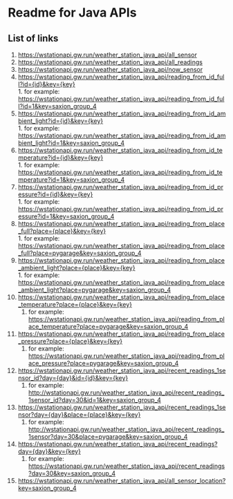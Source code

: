 # Readme for Java APIs  
## List of links  
1. https://wstationapi.gw.run/weather_station_java_api/all_sensor  
2. https://wstationapi.gw.run/weather_station_java_api/all_readings  
3. https://wstationapi.gw.run/weather_station_java_api/now_sensor  
4. https://wstationapi.gw.run/weather_station_java_api/reading_from_id_full?id={id}&key={key}   
       1. for example: https://wstationapi.gw.run/weather_station_java_api/reading_from_id_full?id=1&key=saxion_group_4  
5. https://wstationapi.gw.run/weather_station_java_api/reading_from_id_ambient_light?id={id}&key={key}  
       1. for example: https://wstationapi.gw.run/weather_station_java_api/reading_from_id_ambient_light?id=1&key=saxion_group_4  
6. https://wstationapi.gw.run/weather_station_java_api/reading_from_id_temperature?id={id}&key={key}   
       1. for example: https://wstationapi.gw.run/weather_station_java_api/reading_from_id_temperature?id=1&key=saxion_group_4  
7. https://wstationapi.gw.run/weather_station_java_api/reading_from_id_pressure?id={id}&key={key}   
       1. for example: https://wstationapi.gw.run/weather_station_java_api/reading_from_id_pressure?id=1&key=saxion_group_4  
8. https://wstationapi.gw.run/weather_station_java_api/reading_from_place_full?place={place}&key={key}   
       1. for example: https://wstationapi.gw.run/weather_station_java_api/reading_from_place_full?place=pygarage&key=saxion_group_4  
9. https://wstationapi.gw.run/weather_station_java_api/reading_from_place_ambient_light?place={place}&key={key}   
       1. for example: https://wstationapi.gw.run/weather_station_java_api/reading_from_place_ambient_light?place=pygarage&key=saxion_group_4  
10. https://wstationapi.gw.run/weather_station_java_api/reading_from_place_temperature?place={place}&key={key}   
       1. for example: https://wstationapi.gw.run/weather_station_java_api/reading_from_place_temperature?place=pygarage&key=saxion_group_4  
11. https://wstationapi.gw.run/weather_station_java_api/reading_from_place_pressure?place={place}&key={key}   
       1. for example: https://wstationapi.gw.run/weather_station_java_api/reading_from_place_pressure?place=pygarage&key=saxion_group_4  
12. https://wstationapi.gw.run/weather_station_java_api/recent_readings_1sensor_id?day={day}&id={id}&key={key} 
       1. for example: http://wstationapi.gw.run/weather_station_java_api/recent_readings_1sensor_id?day=30&id=1&key=saxion_group_4
13. https://wstationapi.gw.run/weather_station_java_api/recent_readings_1sensor?day={day}&place={place}&key={key} 
       1. for example: http://wstationapi.gw.run/weather_station_java_api/recent_readings_1sensor?day=30&place=pygarage&key=saxion_group_4
14. https://wstationapi.gw.run/weather_station_java_api/recent_readings?day={day}&key={key} 
       1. for example:  https://wstationapi.gw.run/weather_station_java_api/recent_readings?day=30&key=saxion_group_4 
15. https://wstationapi.gw.run/weather_station_java_api/all_sensor_location?key=saxion_group_4 
